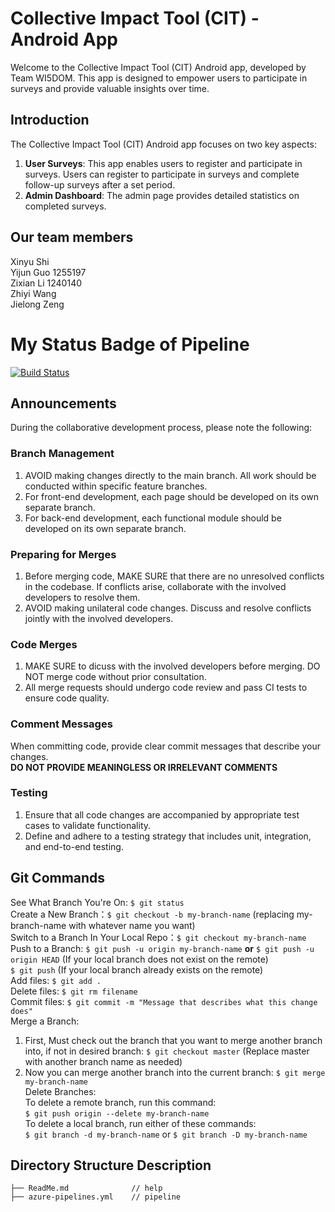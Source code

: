# Collective Impact Tool (CIT) - Android App

Welcome to the Collective Impact Tool (CIT) Android app, developed by Team WI5DOM. This app is designed to empower users to participate in surveys and provide valuable insights over time.  

## Introduction  

The Collective Impact Tool (CIT) Android app focuses on two key aspects:  
1. **User Surveys**: This app enables users to register and participate in surveys. Users can register to participate in surveys and complete follow-up surveys after a set period.  
2. **Admin Dashboard**: The admin page provides detailed statistics on completed surveys.   

## Our team members  

Xinyu Shi   
Yijun Guo     1255197  
Zixian Li     1240140  
Zhiyi Wang  
Jielong Zeng  

# My Status Badge of Pipeline
[![Build Status](https://dev.azure.com/CIT-team75/CIT-Android-team75/_apis/build/status%2FIsabelllle.CIT-Android-team75?branchName=main)](https://dev.azure.com/CIT-team75/CIT-Android-team75/_build/latest?definitionId=1&branchName=main)

## Announcements  

During the collaborative development process, please note the following:  

### Branch Management  

1. AVOID making changes directly to the main branch. All work should be conducted within specific feature branches.  
2. For front-end development, each page should be developed on its own separate branch.  
3. For back-end development, each functional module should be developed on its own separate branch.  

### Preparing for Merges  

1. Before merging code, MAKE SURE that there are no unresolved conflicts in the codebase. If conflicts arise, collaborate with the involved developers to resolve them.  
2. AVOID making unilateral code changes. Discuss and resolve conflicts jointly with the involved developers.  

### Code Merges  

1. MAKE SURE to dicuss with the involved developers before merging. DO NOT merge code without prior consultation.  
2. All merge requests should undergo code review and pass CI tests to ensure code quality.  

### Comment Messages  
When committing code, provide clear commit messages that describe your changes.   
**DO NOT PROVIDE MEANINGLESS OR IRRELEVANT COMMENTS**  

### Testing
1. Ensure that all code changes are accompanied by appropriate test cases to validate functionality.
2. Define and adhere to a testing strategy that includes unit, integration, and end-to-end testing.  

## Git Commands
See What Branch You're On: `$ git status`  
Create a New Branch：`$ git checkout -b my-branch-name` (replacing my-branch-name with whatever name you want)  
Switch to a Branch In Your Local Repo：`$ git checkout my-branch-name`  
Push to a Branch: `$ git push -u origin my-branch-name` **or** `$ git push -u origin HEAD` (If your local branch does not exist on the remote)  
                  `$ git push` (If your local branch already exists on the remote)  
Add files: `$ git add .`  
Delete files:  `$ git rm filename`  
Commit files: `$ git commit -m "Message that describes what this change does"`  
Merge a Branch:  
1. First, Must check out the branch that you want to merge another branch into, if not in desired branch: `$ git checkout master` (Replace master with another branch name as needed)  
2. Now you can merge another branch into the current branch: `$ git merge my-branch-name`  
Delete Branches:  
To delete a remote branch, run this command:  
`$ git push origin --delete my-branch-name`  
To delete a local branch, run either of these commands:  
`$ git branch -d my-branch-name` or `$ git branch -D my-branch-name`  

## Directory Structure Description  
    ├── ReadMe.md              // help  
    ├── azure-pipelines.yml    // pipeline  
